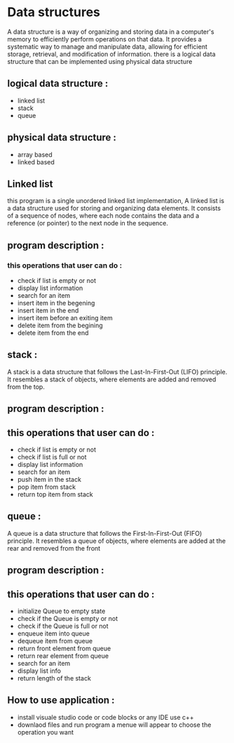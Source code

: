 # Data structures
A data structure is a way of organizing and storing data in a computer's memory to efficiently perform operations on that data. It provides a systematic way to manage and manipulate data, allowing for efficient storage, retrieval, and modification of information.
there is a logical data structure that can be implemented using physical data structure

## logical data structure :
- linked list
- stack
- queue
## physical data structure :
- array based
- linked based
  
## Linked list 
this program is a single unordered linked list implementation, A linked list is a data structure used for storing and organizing data elements.
It consists of a sequence of nodes, where each node contains the data and a reference (or pointer) to the next node in the sequence.

## program description :

### this operations that user can do :

- check if list is empty or not
- display list information
- search for an item
- insert item in the begening
- insert item in the end
- insert item before an exiting item
- delete item from the begining
- delete item from the end

## stack :
 A stack is a data structure that follows the Last-In-First-Out (LIFO) principle. It resembles a stack of objects, where elements are added and removed from the top.

## program description :

## this operations that user can do :

- check if list is empty or not
- check if list is full or not
- display list information
- search for an item
- push item in the stack
- pop item from stack
- return top item from stack

## queue :
 A queue is a data structure that follows the First-In-First-Out (FIFO) principle. It resembles a queue of objects, where elements are added at the rear and removed from the front

## program description :

## this operations that user can do :

- initialize Queue to empty state 
- check if the Queue is empty or not
- check if the Queue is full or not
- enqueue item into queue
- dequeue item from queue
- return front element from queue
- return rear element from queue
- search for an item
- display list info 
- return length of the stack

## How to use application :
 
- install visuale studio code or code blocks or any IDE use c++
- downlaod files and run program a menue will appear to choose the operation you want
